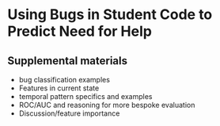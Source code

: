 # Using Bugs in Student Code to Predict Need for Help
## Supplemental materials

- bug classification examples
- Features in current state
- temporal pattern specifics and examples
- ROC/AUC and reasoning for more bespoke evaluation
- Discussion/feature importance

